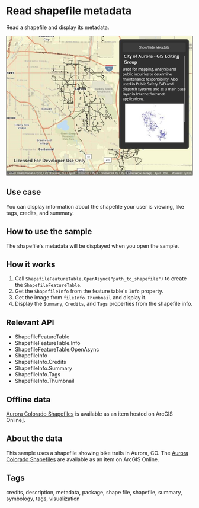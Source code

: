 # Read shapefile metadata

Read a shapefile and display its metadata.

![Image of read shapefile metadata](readshapefilemetadata.jpg)

## Use case

You can display information about the shapefile your user is viewing, like tags, credits, and summary.

## How to use the sample

The shapefile's metadata will be displayed when you open the sample.

## How it works

1. Call `ShapefileFeatureTable.OpenAsync("path_to_shapefile")` to create the `ShapefileFeatureTable`.
2. Get the `ShapefileInfo` from the feature table's `Info` property.
3. Get the image from `fileInfo.Thumbnail` and display it.
4. Display the `Summary`, `Credits`, and `Tags` properties from the shapefile info.

## Relevant API

* ShapefileFeatureTable
* ShapefileFeatureTable.Info
* ShapefileFeatureTable.OpenAsync
* ShapefileInfo
* ShapefileInfo.Credits
* ShapefileInfo.Summary
* ShapefileInfo.Tags
* ShapefileInfo.Thumbnail

## Offline data

[Aurora Colorado Shapefiles](https://www.arcgis.com/home/item.html?id=d98b3e5293834c5f852f13c569930caa) is available as an item hosted on ArcGIS Online].

## About the data

This sample uses a shapefile showing bike trails in Aurora, CO. The [Aurora Colorado Shapefiles](https://www.arcgis.com/home/item.html?id=d98b3e5293834c5f852f13c569930caa) are available as an item on ArcGIS Online.

## Tags

credits, description, metadata, package, shape file, shapefile, summary, symbology, tags, visualization

